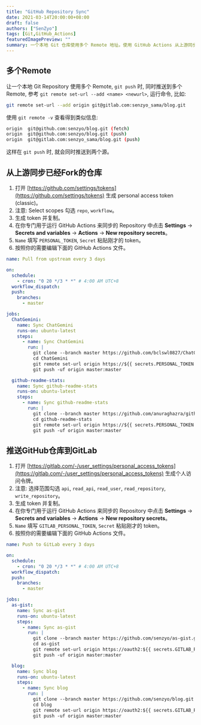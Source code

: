 ```yaml
---
title: "GitHub Repository Sync"
date: 2021-03-14T20:00:00+08:00
draft: false
authors: ["SenZyo"]
tags: [Git,GitHub_Actions]
featuredImagePreview: ""
summary: 一个本地 Git 仓库使用多个 Remote 地址。使用 GitHub Actions 从上游同步已经 Fork 的仓库; 推送 GitHub 仓库到 GitLab。
---
```


## 多个Remote

让一个本地 Git Repository 使用多个 Remote, `git push` 时, 同时推送到多个 Remote, 参考 `git remote set-url --add <name> <newurl>`, 运行命令, 比如: 

```bash
git remote set-url --add origin git@gitlab.com:senzyo_sama/blog.git
```

使用 `git remote -v` 查看得到类似信息: 

```bash
origin  git@github.com:senzyo/blog.git (fetch)
origin  git@github.com:senzyo/blog.git (push)
origin  git@gitlab.com:senzyo_sama/blog.git (push)
```

这样在 `git push` 时, 就会同时推送到两个源。

## 从上游同步已经Fork的仓库

1. 打开 [https://github.com/settings/tokens](https://github.com/settings/tokens) 生成 personal access token (classic)。
2. 注意: Select scopes 勾选 `repo`, `workflow`。
3. 生成 token 并复制。
4. 在你专门用于运行 GitHub Actions 来同步的 Repository 中点击 **Settings** → **Secrets and variables** → **Actions** → **New repository secrets**。
5. `Name` 填写 `PERSONAL_TOKEN`, `Secret` 粘贴刚才的 token。
6. 按照你的需要编辑下面的 GitHub Actions 文件。

```yaml
name: Pull from upstream every 3 days

on:
  schedule:
    - cron: "0 20 */3 * *" # 4:00 AM UTC+8
  workflow_dispatch:
  push:
    branches:
      - master

jobs:
  ChatGemini:
    name: Sync ChatGemini
    runs-on: ubuntu-latest
    steps:
      - name: Sync ChatGemini
        run: |
          git clone --branch master https://github.com/bclswl0827/ChatGemini.git
          cd ChatGemini
          git remote set-url origin https://${{ secrets.PERSONAL_TOKEN }}@github.com/senzyo/ChatGemini.git
          git push -uf origin master:master

  github-readme-stats:
    name: Sync github-readme-stats
    runs-on: ubuntu-latest
    steps:
      - name: Sync github-readme-stats
        run: |
          git clone --branch master https://github.com/anuraghazra/github-readme-stats.git
          cd github-readme-stats
          git remote set-url origin https://${{ secrets.PERSONAL_TOKEN }}@github.com/senzyo/github-readme-stats.git
          git push -uf origin master:master
```

## 推送GitHub仓库到GitLab

1. 打开 [https://gitlab.com/-/user_settings/personal_access_tokens](https://gitlab.com/-/user_settings/personal_access_tokens) 生成个人访问令牌。
2. 注意: 选择范围勾选 `api`, `read_api`, `read_user`, `read_repository`, `write_repository`。
3. 生成 token 并复制。
4. 在你专门用于运行 GitHub Actions 来同步的 Repository 中点击 **Settings** → **Secrets and variables** → **Actions** → **New repository secrets**。
5. `Name` 填写 `GITLAB_PERSONAL_TOKEN`, `Secret` 粘贴刚才的 token。
6. 按照你的需要编辑下面的 GitHub Actions 文件。

```yaml
name: Push to GitLab every 3 days

on:
  schedule:
    - cron: "0 20 */3 * *" # 4:00 AM UTC+8
  workflow_dispatch:
  push:
    branches:
      - master

jobs:
  as-gist:
    name: Sync as-gist
    runs-on: ubuntu-latest
    steps:
      - name: Sync as-gist
        run: |
          git clone --branch master https://github.com/senzyo/as-gist.git
          cd as-gist
          git remote set-url origin https://oauth2:${{ secrets.GITLAB_PERSONAL_TOKEN }}@gitlab.com/senzyo_sama/as-gist.git
          git push -uf origin master:master

  blog:
    name: Sync blog
    runs-on: ubuntu-latest
    steps:
      - name: Sync blog
        run: |
          git clone --branch master https://github.com/senzyo/blog.git
          cd blog
          git remote set-url origin https://oauth2:${{ secrets.GITLAB_PERSONAL_TOKEN }}@gitlab.com/senzyo_sama/blog.git
          git push -uf origin master:master
```

